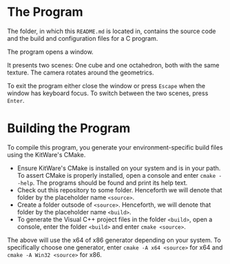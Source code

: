 # The Program
The folder, in which this `README.md` is located in, contains the source code and the build and configuration files for a C program.

The program opens a window.

It presents two scenes:
One cube and one octahedron, both with the same texture.
The camera rotates around the geometrics.

To exit the program either close the window or press `Escape` when the window has keyboard focus.
To switch between the two scenes, press `Enter`.

# Building the Program
To compile this program, you generate your environment-specific build files using the KitWare's CMake.

- Ensure KitWare's CMake is installed on your system and is in your path.
  To assert CMake is properly installed, open a console and enter `cmake --help`. The programs should be found and print its help text.
- Check out this repository to some folder. Henceforth we will denote that folder by the placeholder name `<source>`.
- Create a folder outsode of `<source>`. Henceforth, we will denote that folder by the placeholder name `<build>`.
- To generate the Visual C++ project files in the folder `<build>`, open a console, enter the folder `<build>` and enter `cmake <source>`.

The above will use the x64 of x86 generator depending on your system.
To specifically choose one generator, enter `cmake -A x64 <source>` for x64 and `cmake -A Win32 <source>` for x86.
